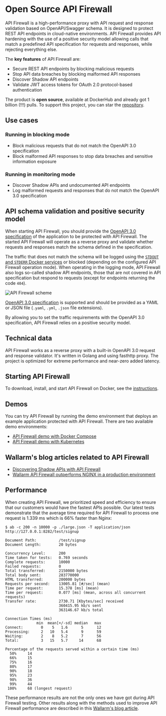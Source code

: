 # Open Source API Firewall

API Firewall is a high-performance proxy with API request and response validation based on OpenAPI/Swagger schema. It is designed to protect REST API endpoints in cloud-native environments. API Firewall provides API hardening with the use of a positive security model allowing calls that match a predefined API specification for requests and responses, while rejecting everything else.

The **key features** of API Firewall are:

* Secure REST API endpoints by blocking malicious requests
* Stop API data breaches by blocking malformed API responses
* Discover Shadow API endpoints
* Validate JWT access tokens for OAuth 2.0 protocol-based authentication

The product is **open source**, available at DockerHub and already got 1 billion (!!!) pulls. To support this project, you can star the [repository](https://hub.docker.com/r/wallarm/api-firewall).

## Use cases

### Running in blocking mode
* Block malicious requests that do not match the OpenAPI 3.0 specification
* Block malformed API responses to stop data breaches and sensitive information exposure

### Running in monitoring mode
* Discover Shadow APIs and undocumented API endpoints
* Log malformed requests and responses that do not match the OpenAPI 3.0 specification

## API schema validation and positive security model

When starting API Firewall, you should provide the [OpenAPI 3.0 specification](https://swagger.io/specification/) of the application to be protected with API Firewall. The started API Firewall will operate as a reverse proxy and validate whether requests and responses match the schema defined in the specification.

The traffic that does not match the schema will be logged using the [`STDOUT` and `STDERR` Docker services](https://docs.docker.com/config/containers/logging/) or blocked (depending on the configured API Firewall operation mode). When operating in the logging mode, API Firewall also logs so-called shadow API endpoints, those that are not covered in API specification but respond to requests (except for endpoints returning the code `404`).

![API Firewall scheme](https://github.com/wallarm/api-firewall/blob/2ace2714ac5777694bde85c8cdbb1308e98a7fea/images/firewall-as-proxy.png?raw=true)

[OpenAPI 3.0 specification](https://swagger.io/specification/) is supported and should be provided as a YAML or JSON file (`.yaml`, `.yml`, `.json` file extensions).

By allowing you to set the traffic requirements with the OpenAPI 3.0 specification, API Firewall relies on a positive security model.

## Technical data

API Firewall works as a reverse proxy with a built-in OpenAPI 3.0 request and response validator. It's written in Golang and using fasthttp proxy. The project is optimized for extreme performance and near-zero added latency.

## Starting API Firewall

To download, install, and start API Firewall on Docker, see the [instructions](https://docs.wallarm.com/api-firewall/installation-guides/docker-container/).

## Demos

You can try API Firewall by running the demo environment that deploys an example application protected with API Firewall. There are two available demo environments:

* [API Firewall demo with Docker Compose](https://github.com/wallarm/api-firewall/tree/main/demo/docker-compose)
* [API Firewall demo with Kubernetes](https://github.com/wallarm/api-firewall/tree/main/demo/kubernetes)

## Wallarm's blog articles related to API Firewall

* [Discovering Shadow APIs with API Firewall](https://lab.wallarm.com/discovering-shadow-apis-with-a-api-firewall/)
* [Wallarm API Firewall outperforms NGINX in a production environment](https://lab.wallarm.com/wallarm-api-firewall-outperforms-nginx-in-a-production-environment/)

## Performance

When creating API Firewall, we prioritized speed and efficiency to ensure that our customers would have the fastest APIs possible. Our latest tests demonstrate that the average time required for API Firewall to process one request is 1.339 ms which is 66% faster than Nginx:

```
$ ab -c 200 -n 10000 -p ./large.json -T application/json http://127.0.0.1:8282/test/signup

Document Path:          /test/signup
Document Length:        20 bytes

Concurrency Level:      200
Time taken for tests:   0.769 seconds
Complete requests:      10000
Failed requests:        0
Total transferred:      2150000 bytes
Total body sent:        283770000
HTML transferred:       200000 bytes
Requests per second:    13005.81 [#/sec] (mean)
Time per request:       15.378 [ms] (mean)
Time per request:       0.077 [ms] (mean, across all concurrent requests)
Transfer rate:          2730.71 [Kbytes/sec] received
                        360415.95 kb/s sent
                        363146.67 kb/s total

Connection Times (ms)
              min  mean[+/-sd] median   max
Connect:        0    5   1.6      5      12
Processing:     2   10   5.4      9      59
Waiting:        2    8   5.2      7      56
Total:          3   15   5.7     14      68

Percentage of the requests served within a certain time (ms)
  50%     14
  66%     15
  75%     16
  80%     17
  90%     18
  95%     23
  98%     36
  99%     44
 100%     68 (longest request)
```

These performance results are not the only ones we have got during API Firewall testing. Other results along with the methods used to improve API Firewall performance are described in this [Wallarm's blog article](https://lab.wallarm.com/wallarm-api-firewall-outperforms-nginx-in-a-production-environment/).

